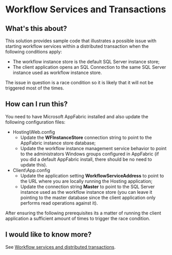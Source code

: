 # Workflow Services and Transactions

## What's this about?

This solution provides sample code that illustrates a possible issue with starting workflow services within a distributed transaction when the following conditions apply:

* The workflow instance store is the default SQL Server instance store;
* The client application opens an SQL Connection to the same SQL Server instance used as workflow instance store.

The issue in question is a race condition so it is likely that it will not be triggered most of the times.

## How can I run this?

You need to have Microsoft AppFabric installed and also update the following configuration files:

* Hosting\Web.config
	* Update the **WFInstanceStore** connection string to point to the AppFabric instance store database;
	* Update the workflow instance management service behavior to point to the administrators Windows groups configured in AppFabric (if you did a default AppFabric install, there should be no need to update this).
* Client\App.config
	* Update the application setting **WorkflowServiceAddress** to point to the URL where you are locally running the Hosting application;
	* Update the connection string **Master** to point to the SQL Server instance used as the workflow instance store (you can leave it pointing to the master database since the client application only performs read operations against it).

After ensuring the following prerequisites its a matter of running the client application a sufficient amount of times to trigger the race condition.

## I would like to know more?

See [Workflow services and distributed transactions](https://exceptionalcode.wordpress.com/2015/03/11/workflow-services-and-distributed-transactions-argh/).